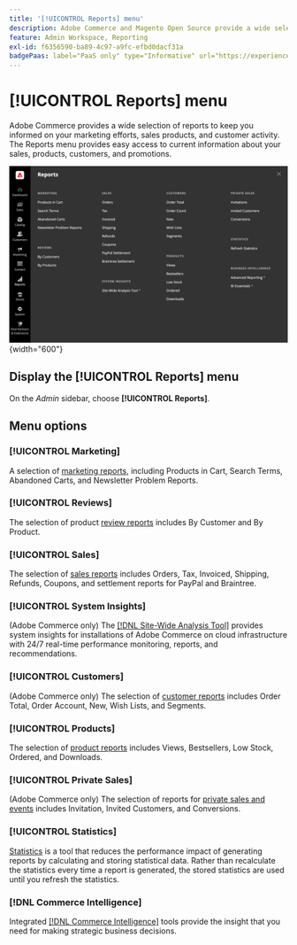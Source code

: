 ```yaml
---
title: '[!UICONTROL Reports] menu'
description: Adobe Commerce and Magento Open Source provide a wide selection of reports to keep you informed on your marketing efforts, sales products, and customer activity.
feature: Admin Workspace, Reporting
exl-id: f6356590-ba89-4c97-a9fc-efbd0dacf31a
badgePaas: label="PaaS only" type="Informative" url="https://experienceleague.adobe.com/en/docs/commerce/user-guides/product-solutions" tooltip="Applies to Adobe Commerce on Cloud projects (Adobe-managed PaaS infrastructure) and on-premises projects only."
---
```

# [!UICONTROL Reports] menu

Adobe Commerce provides a wide selection of reports to keep you informed on your marketing efforts, sales products, and customer activity. The Reports menu provides easy access to current information about your sales, products, customers, and promotions.

![Reports Menu](./assets/overview.png){width="600"}

## Display the [!UICONTROL Reports] menu

On the _Admin_ sidebar, choose **[!UICONTROL Reports]**.

## Menu options

### [!UICONTROL Marketing]

A selection of [marketing reports](marketing-reports.md), including Products in Cart, Search Terms, Abandoned Carts, and Newsletter Problem Reports.

### [!UICONTROL Reviews]

The selection of product [review reports](review-reports.md) includes By Customer and By Product.

### [!UICONTROL Sales]

The selection of [sales reports](sales-reports.md) includes Orders, Tax, Invoiced, Shipping, Refunds, Coupons, and settlement reports for PayPal and Braintree.

### [!UICONTROL System Insights]

(Adobe Commerce only) The [[!DNL Site-Wide Analysis Tool]](https://experienceleague.adobe.com/docs/commerce-operations/tools/site-wide-analysis-tool/access.html) provides system insights for installations of Adobe Commerce on cloud infrastructure with 24/7 real-time performance monitoring, reports, and recommendations.

### [!UICONTROL Customers]

(Adobe Commerce only) The selection of [customer reports](customer-reports.md) includes Order Total, Order Account, New, Wish Lists, and Segments.

### [!UICONTROL Products]

The selection of [product reports](product-reports.md) includes Views, Bestsellers, Low Stock, Ordered, and Downloads.

### [!UICONTROL Private Sales]

(Adobe Commerce only) The selection of reports for [private sales and events](private-sales-reports.md) includes Invitation, Invited Customers, and Conversions.

### [!UICONTROL Statistics]

[Statistics](sales-reports.md#refresh-statistics) is a tool that reduces the performance impact of generating reports by calculating and storing statistical data. Rather than recalculate the statistics every time a report is generated, the stored statistics are used until you refresh the statistics.

### [!DNL Commerce Intelligence]

Integrated [[!DNL Commerce Intelligence]](business-intelligence.md) tools provide the insight that you need for making strategic business decisions.

